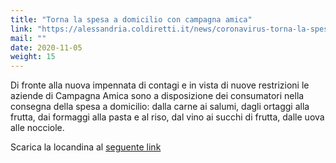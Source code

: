 ```yaml
---
title: "Torna la spesa a domicilio con campagna amica"
link: "https://alessandria.coldiretti.it/news/coronavirus-torna-la-spesa-a-domicilio-con-campagna-amica/"
mail: ""
date: 2020-11-05
weight: 15
---
```


Di fronte alla nuova impennata di contagi e in vista di nuove restrizioni le aziende di Campagna Amica sono a disposizione dei consumatori nella consegna della spesa a domicilio: dalla carne ai salumi, dagli ortaggi alla frutta, dai formaggi alla pasta e al riso, dal vino ai succhi di frutta, dalle uova alle nocciole.

Scarica la locandina al [seguente link](https://piemonte.coldiretti.it/wp-content/uploads/2020/11/Spesa-Domicilio-ALESSANDRIA_Mer-28-Ott-scaled.jpg)
